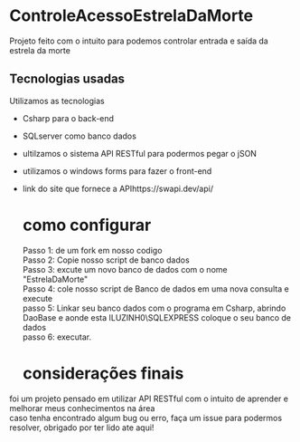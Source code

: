 # ControleAcessoEstrelaDaMorte
Projeto feito com o intuito para podemos controlar entrada e saída da estrela da morte <br/>

## Tecnologias usadas
 Utilizamos as tecnologias 
 - Csharp para o back-end
 - SQLserver como banco dados
 - ultilzamos o sistema API RESTful para podermos pegar o jSON
 - utilizamos o windows forms para fazer o front-end
 - link do site que fornece a APIhttps://swapi.dev/api/

   # como configurar

   Passo 1: de um fork em nosso codigo <br/>
   Passo 2: Copie nosso script de banco dados <br/>
   Passo 3: excute um novo banco de dados com o nome "EstrelaDaMorte" <br/> 
   Passo 4: cole nosso script de Banco de dados em uma nova consulta e execute <br/>
   passo 5: Linkar seu banco dados com o programa em Csharp, abrindo DaoBase e aonde esta ILUZINH0\SQLEXPRESS coloque o seu banco de dados <br/>
   passo 6: executar. <br/>
  
   # considerações finais
  foi um projeto pensado em utilizar API RESTful com o intuito de aprender e melhorar meus conhecimentos na área <br/> 
  caso tenha encontrado algum bug ou erro, faça um issue para podermos resolver, obrigado por ter lido ate aqui! 
